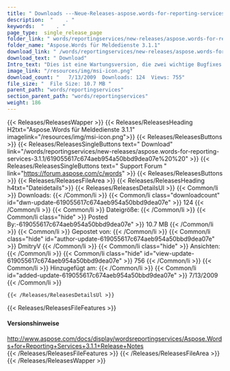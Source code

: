 ```yaml
---
title: " Downloads ---Neue-Releases-aspose.words-for-reporting-services-3.1.1 . "
description:  "    . " 
keywords:  "    . " 
page_type:  single_release_page
folder_link: " words/reportingservices/new-releases/aspose.words-for-reporting-services-3.1.1/"
folder_name: "Aspose.Words für Meldedienste 3.1.1"
download_link: " /words/reportingservices/new-releases/aspose.words-for-reporting-services-3.1.1/619055617c674aeb954a50bbd9dea07e"
download_text: " Download"
Intro_text: "Dies ist eine Wartungsversion, die zwei wichtige Bugfixes enthält."
image_link: "/resources/img/msi-icon.png"
download_count: "   7/13/2009  Downloads: 124  Views: 755"
file_size: "  File Size: 10.7 MB "
parent_path: "words/reportingservices"
section_parent_path: "words/reportingservices"
weight: 186
---
```


{{< Releases/ReleasesWapper >}}
  {{< Releases/ReleasesHeading H2txt="Aspose.Words für Meldedienste 3.1.1" imagelink="/resources/img/msi-icon.png">}}
  {{< Releases/ReleasesButtons >}}
    {{< Releases/ReleasesSingleButtons text=" Download" link="/words/reportingservices/new-releases/aspose.words-for-reporting-services-3.1.1/619055617c674aeb954a50bbd9dea07e%20%20" >}}
    {{< Releases/ReleasesSingleButtons text=" Support Forum " link="https://forum.aspose.com/c/words" >}}
  {{< Releases/ReleasesButtons >}}
  {{< Releases/ReleasesFileArea >}}
    {{< Releases/ReleasesHeading h4txt="Dateidetails">}}
    {{< Releases/ReleasesDetailsUl >}}
            {{< Common/li >}} Downloads: {{< /Common/li >}}
      {{< Common/li class="downloadcount" id="dwn-update-619055617c674aeb954a50bbd9dea07e" >}} 124 {{< /Common/li >}}
      {{< Common/li >}} Dateigröße: {{< /Common/li >}}
      {{< Common/li  class="hide" >}} Posted By:-619055617c674aeb954a50bbd9dea07e" >}} 10.7 MB {{< /Common/li >}} 
      {{< Common/li >}} Gepostet von: {{< /Common/li >}}
      {{< Common/li class="hide" id="author-update-619055617c674aeb954a50bbd9dea07e" >}} DmitryV {{< /Common/li >}}
      {{< Common/li class="hide" >}} Ansichten: {{< /Common/li >}}
      {{< Common/li class="hide" id="view-update-619055617c674aeb954a50bbd9dea07e" >}} 756 {{< /Common/li >}}
      {{< Common/li >}} Hinzugefügt am: {{< /Common/li >}}
      {{< Common/li id="added-update-619055617c674aeb954a50bbd9dea07e" >}} 7/13/2009 {{< /Common/li >}} 

    {{< /Releases/ReleasesDetailsUl >}}

  {{< Releases/ReleasesFileFeatures >}}
      <h4>Versionshinweise</h4><div> <a href="http://www.aspose.com/docs/display/wordsreportingservices/Aspose.Words+for+Reporting+Services+3.1.1+Release+Notes">http://www.aspose.com/docs/display/wordsreportingservices/Aspose.Words+for+Reporting+Services+3.1.1+Release+Notes</a></div>
  {{< /Releases/ReleasesFileFeatures >}}
 {{< /Releases/ReleasesFileArea >}}
{{< /Releases/ReleasesWapper >}}



